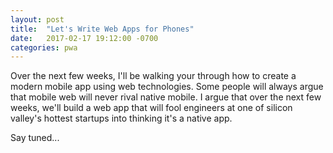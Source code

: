 ```yaml
---
layout: post
title:  "Let's Write Web Apps for Phones"
date:   2017-02-17 19:12:00 -0700
categories: pwa
---
```


Over the next few weeks, I'll be walking your through how to create a modern
mobile app using web technologies. Some people will always argue that mobile web
will never rival native mobile. I argue that over the next few weeks, we'll
build a web app that will fool engineers at one of silicon valley's hottest
startups into thinking it's a native app.

Say tuned...
